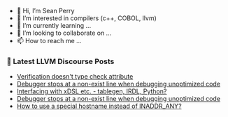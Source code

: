 - 👋 Hi, I’m Sean Perry
- 👀 I’m interested in compilers (c++, COBOL, llvm)
- 🌱 I’m currently learning ...
- 💞️ I’m looking to collaborate on ...
- 📫 How to reach me ...

<!---
s66perry/s66perry is a ✨ special ✨ repository because its `README.md` (this file) appears on your GitHub profile.
You can click the Preview link to take a look at your changes.
--->
### 📕 Latest LLVM Discourse Posts

<!-- DISCOURSE-LLVM:START -->
- [Verification doesn&#39;t type check attribute](https://discourse.llvm.org/t/verification-doesnt-type-check-attribute/85643#post_1)
- [Debugger stops at a non-exist line when debugging unoptimized code](https://discourse.llvm.org/t/debugger-stops-at-a-non-exist-line-when-debugging-unoptimized-code/85631#post_4)
- [Interfacing with xDSL etc. - tablegen, IRDL, Python?](https://discourse.llvm.org/t/interfacing-with-xdsl-etc-tablegen-irdl-python/85597#post_2)
- [Debugger stops at a non-exist line when debugging unoptimized code](https://discourse.llvm.org/t/debugger-stops-at-a-non-exist-line-when-debugging-unoptimized-code/85631#post_3)
- [How to use a special hostname instead of INADDR_ANY?](https://discourse.llvm.org/t/how-to-use-a-special-hostname-instead-of-inaddr-any/85640#post_1)
<!-- DISCOURSE-LLVM:END -->

